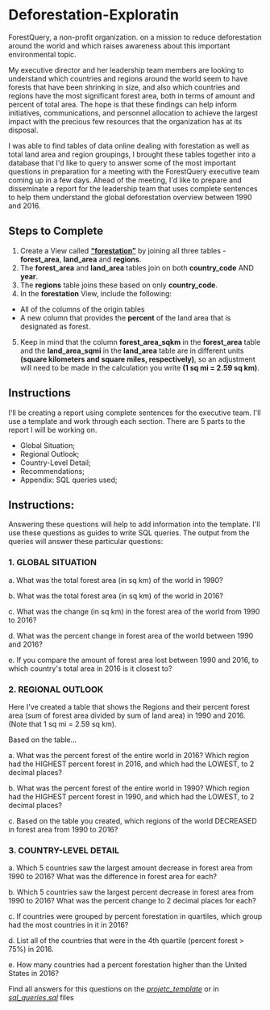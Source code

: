 # Deforestation-Exploratin
ForestQuery, a non-profit organization. on a mission to reduce deforestation around the world and which raises awareness about this important environmental topic.

My executive director and her leadership team members are looking to understand which countries and regions around the world seem to have forests that have been shrinking in size, and also which countries and regions have the most significant forest area, both in terms of amount and percent of total area. The hope is that these findings can help inform initiatives, communications, and personnel allocation to achieve the largest impact with the precious few resources that the organization has at its disposal.

I was able to find tables of data online dealing with forestation as well as total land area and region groupings, I brought these tables together into a database that I'd like to query to answer some of the most important questions in preparation for a meeting with the ForestQuery executive team coming up in a few days. Ahead of the meeting, I'd like to prepare and disseminate a report for the leadership team that uses complete sentences to help them understand the global deforestation overview between 1990 and 2016.

## Steps to Complete
1. Create a View called [**“forestation”**](https://github.com/irzelindo/Deforestation-Exploratin/blob/master/forestation_view.sql) by joining all three tables - **forest_area**, **land_area** and **regions**.
2. The **forest_area** and **land_area** tables join on both **country_code** AND **year**.
3. The **regions** table joins these based on only **country_code**.
4. In the **forestation** View, include the following:

* All of the columns of the origin tables
* A new column that provides the **percent** of the land area that is designated as forest.

5. Keep in mind that the column **forest_area_sqkm** in the **forest_area** table and the **land_area_sqmi** in the **land_area** table are in different units **(square kilometers and square miles, respectively)**, so an adjustment will need to be made in the calculation you write **(1 sq mi = 2.59 sq km)**.

## Instructions
I'll be creating a report using complete sentences for the executive team. I'll use a template and work through each section. There are 5 parts to the report I will be working on.

* Global Situation;
* Regional Outlook;
* Country-Level Detail;
* Recommendations;
* Appendix: SQL queries used;

## Instructions:

Answering these questions will help to add information into the template.
I'll use these questions as guides to write SQL queries.
The output from the queries will answer these particular questions:

### 1. GLOBAL SITUATION 

a. What was the total forest area (in sq km) of the world in 1990?

b. What was the total forest area (in sq km) of the world in 2016?

c. What was the change (in sq km) in the forest area of the world from 1990 to 2016?

d. What was the percent change in forest area of the world between 1990 and 2016?

e. If you compare the amount of forest area lost between 1990 and 2016, to which country's total area in 2016 is it closest to?

### 2. REGIONAL OUTLOOK

Here I've created a table that shows the Regions and their percent forest area (sum of forest area divided by sum of land area) in 1990 and 2016. (Note that 1 sq mi = 2.59 sq km).

Based on the table...

a. What was the percent forest of the entire world in 2016? Which region had the HIGHEST percent forest in 2016, and which had the LOWEST, to 2 decimal places?

b. What was the percent forest of the entire world in 1990? Which region had the HIGHEST percent forest in 1990, and which had the LOWEST, to 2 decimal places?

c. Based on the table you created, which regions of the world DECREASED in forest area from 1990 to 2016?

### 3. COUNTRY-LEVEL DETAIL

a. Which 5 countries saw the largest amount decrease in forest area from 1990 to 2016? What was the difference in forest area for each?

b. Which 5 countries saw the largest percent decrease in forest area from 1990 to 2016? What was the percent change to 2 decimal places for each?

c. If countries were grouped by percent forestation in quartiles, which group had the most countries in it in 2016?

d. List all of the countries that were in the 4th quartile (percent forest > 75%) in 2016.

e. How many countries had a percent forestation higher than the United States in 2016?

Find all answers for this questions on the [*projetc_template*](https://github.com/irzelindo/Deforestation-Exploratin/blob/master/project-template-deforestation-exploration-solution.pdf) or in [*sql_queries.sql*](https://github.com/irzelindo/Deforestation-Exploratin/blob/master/sql_queries.sql) files
